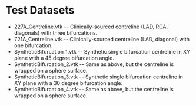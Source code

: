 Test Datasets
=============

 * 227A_Centreline.vtk -- Clinically-sourced centreline (LAD, RCA, diagonals)
   with three bifurcations.
 * 721A_Centreline.vtk -- Clinically-sourced centreline (LAD, diagonal) with one
   bifurcation.
 * SyntheticBifurcation_1.vtk -- Synthetic single bifurcation centreline in XY
   plane with a 45 degree bifurcation angle.
 * SyntheticBifurcation_2.vtk -- Same as above, but the centreline is wrapped on
   a sphere surface.
 * SyntheticBifurcation_3.vtk -- Synthetic single bifurcation centreline in XY
   plane with a 30 degree bifurcation angle.
 * SyntheticBifurcation_4.vtk -- Same as above, but the centreline is wrapped on
   a sphere surface.
